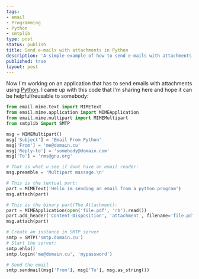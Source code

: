 ```yaml
---
tags:
- email
- Programming
- Python
- smtplib
type: post
status: publish
title: Send e-mails with attachments in Python
description: 'A simple example of how to send e-mails with attachments using Python'
published: true
layout: post
---
```


Now I'm working on an application that has to send emails with attachments using [Python](http://python.org).
I came up with this code that I'm sharing here and hope it can be helpful/reusable to somebody:


```python
from email.mime.text import MIMEText
from email.mime.application import MIMEApplication
from email.mime.multipart import MIMEMultipart
from smtplib import SMTP

msg = MIMEMultipart()
msg['Subject'] = 'Email From Python'
msg['From'] = 'me@domain.cu'
msg['Reply-to'] = 'somebody@domain.com'
msg['To'] = 'rms@gnu.org'

# That is what u see if dont have an email reader:
msg.preamble = 'Multipart massage.\n'

# This is the textual part:
part = MIMEText('Hello im sending an email from a python program')
msg.attach(part)

# This is the binary part(The Attachment):
part = MIMEApplication(open('file.pdf', 'rb').read())
part.add_header('Content-Disposition', 'attachment', filename='file.pdf')
msg.attach(part)

# Create an instance in SMTP server
smtp = SMTP('smtp.domain.cu')
# Start the server:
smtp.ehlo()
smtp.login('me@domain.cu', 'mypassword')

# Send the email
smtp.sendmail(msg['From'], msg['To'], msg.as_string())
```
